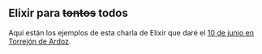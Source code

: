 ## Elixir para ~~tontos~~ todos

Aquí están los ejemplos de esta charla de Elixir que daré el [10 de junio en Torrejón de Ardoz](https://www.meetup.com/es-ES/codenares/events/239719483/).

